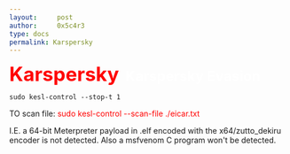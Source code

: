 ```yaml
---
layout:     post
author:     0x5c4r3
type: docs
permalink: Karspersky
---
```



<span style="font-size: 35px; color:red"><b>Karspersky</b></span>
&nbsp;
<span style="font-size: 25px; color:white"><b>Karspersky Evasion</b></span>
```shell
sudo kesl-control --stop-t 1
```

TO scan file: <span style="color:red">sudo kesl-control --scan-file ./eicar.txt</span>

I.E. a 64-bit Meterpreter payload in .elf encoded with the x64/zutto_dekiru encoder is not detected.
	Also a msfvenom C program won't be detected.
